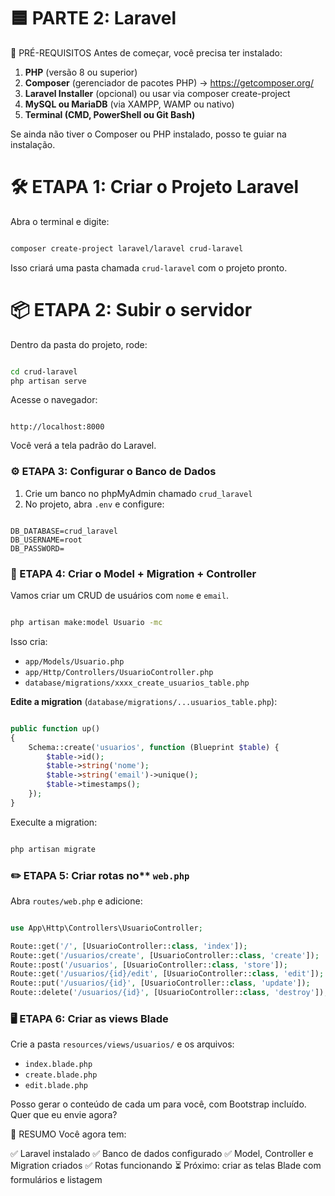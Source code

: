 # 🟦 PARTE 2: Laravel


🧰 PRÉ-REQUISITOS
Antes de começar, você precisa ter instalado:
1. **PHP** (versão 8 ou superior)
2. **Composer** (gerenciador de pacotes PHP) → https://getcomposer.org/
3. **Laravel Installer** (opcional) ou usar via composer create-project
4. **MySQL ou MariaDB** (via XAMPP, WAMP ou nativo)
5. **Terminal (CMD, PowerShell ou Git Bash)**

Se ainda não tiver o Composer ou PHP instalado, posso te guiar na instalação.

# 🛠️ ETAPA 1: Criar o Projeto Laravel
Abra o terminal e digite:

```bash

composer create-project laravel/laravel crud-laravel

```
Isso criará uma pasta chamada `crud-laravel` com o projeto pronto.


# 📦 ETAPA 2: Subir o servidor
Dentro da pasta do projeto, rode:
```bash

cd crud-laravel
php artisan serve

```
Acesse o navegador:

```arduino

http://localhost:8000

```
Você verá a tela padrão do Laravel.

### ⚙️ ETAPA 3: Configurar o Banco de Dados
1. Crie um banco no phpMyAdmin chamado `crud_laravel`
2. No projeto, abra `.env` e configure:
```env

DB_DATABASE=crud_laravel
DB_USERNAME=root
DB_PASSWORD=

```

### 🧱 ETAPA 4: Criar o Model + Migration + Controller
Vamos criar um CRUD de usuários com `nome` e `email`.

```bash

php artisan make:model Usuario -mc

```
Isso cria:

  * `app/Models/Usuario.php`
  * `app/Http/Controllers/UsuarioController.php`
  * `database/migrations/xxxx_create_usuarios_table.php`


**Edite a migration** (`database/migrations/...usuarios_table.php`):
```php

public function up()
{
    Schema::create('usuarios', function (Blueprint $table) {
        $table->id();
        $table->string('nome');
        $table->string('email')->unique();
        $table->timestamps();
    });
}

```

Execulte a migration:
```bash

php artisan migrate

```

### ✏️ ETAPA 5: Criar rotas no** `web.php`
Abra `routes/web.php` e adicione:
```php

use App\Http\Controllers\UsuarioController;

Route::get('/', [UsuarioController::class, 'index']);
Route::get('/usuarios/create', [UsuarioController::class, 'create']);
Route::post('/usuarios', [UsuarioController::class, 'store']);
Route::get('/usuarios/{id}/edit', [UsuarioController::class, 'edit']);
Route::put('/usuarios/{id}', [UsuarioController::class, 'update']);
Route::delete('/usuarios/{id}', [UsuarioController::class, 'destroy']);

```

### 🖥️ ETAPA 6: Criar as views Blade
Crie a pasta `resources/views/usuarios/` e os arquivos:
 * `index.blade.php`
 * `create.blade.php`
 * `edit.blade.php`

Posso gerar o conteúdo de cada um para você, com Bootstrap incluído. Quer que eu envie agora?

🚀 RESUMO
Você agora tem:

✅ Laravel instalado
✅ Banco de dados configurado
✅ Model, Controller e Migration criados
✅ Rotas funcionando
⏳ Próximo: criar as telas Blade com formulários e listagem

